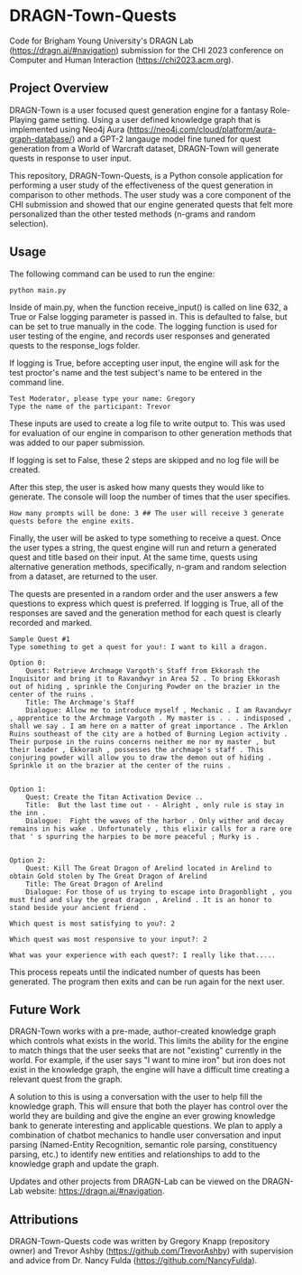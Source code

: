 # DRAGN-Town-Quests

Code for Brigham Young University's DRAGN Lab (https://dragn.ai/#navigation) submission for the CHI 2023 conference on Computer and Human Interaction (https://chi2023.acm.org). 


## Project Overview 

DRAGN-Town is a user focused quest generation engine for a fantasy Role-Playing game setting. Using a user defined knowledge graph that is implemented using Neo4j Aura (https://neo4j.com/cloud/platform/aura-graph-database/) and a GPT-2 langauge model fine tuned for quest generation from a 
World of Warcraft dataset, DRAGN-Town will generate quests in response to user input.

This repository, DRAGN-Town-Quests, is a Python console application for performing a user study of the effectiveness of the quest generation in comparison to other methods. The user study was a core component of the CHI submission and showed that our engine generated quests that felt more personalized than the other tested methods (n-grams and random selection).

## Usage 

The following command can be used to run the engine:

```
python main.py
```

Inside of main.py, when the function receive_input() is called on line 632, a True or False logging parameter is passed in. This is defaulted to false, but can be set to true manually in the code. The logging function is used for user testing of the engine, and records user responses and generated quests to the response_logs folder. 

If logging is True, before accepting user input, the engine will ask for the test proctor's name and the test subject's name to be entered in the command line.

```
Test Moderator, please type your name: Gregory
Type the name of the participant: Trevor
```

These inputs are used to create a log file to write output to. This was used for evaluation of our engine in comparison to other generation methods that was added to our paper submission.

If logging is set to False, these 2 steps are skipped and no log file will be created.

After this step, the user is asked how many quests they would like to generate. The console will loop the number of times that the user specifies.

```
How many prompts will be done: 3 ## The user will receive 3 generate quests before the engine exits.
```

Finally, the user will be asked to type something to receive a quest. Once the user types a string, the quest engine will run and return a generated quest and title based on their input. At the same time, quests using alternative generation methods, specifically, n-gram and random selection from a dataset, are returned to the user.

The quests are presented in a random order and the user answers a few questions to express which quest is preferred. If logging is True, all of the responses are saved and the generation method for each quest is clearly recorded and marked.

```
Sample Quest #1
Type something to get a quest for you!: I want to kill a dragon.

Option 0: 
	Quest: Retrieve Archmage Vargoth's Staff from Ekkorash the Inquisitor and bring it to Ravandwyr in Area 52 . To bring Ekkorash out of hiding , sprinkle the Conjuring Powder on the brazier in the center of the ruins . 
	Title: The Archmage's Staff
	Dialogue: Allow me to introduce myself , Mechanic . I am Ravandwyr , apprentice to the Archmage Vargoth . My master is . . . indisposed , shall we say . I am here on a matter of great importance . The Arklon Ruins southeast of the city are a hotbed of Burning Legion activity . Their purpose in the ruins concerns neither me nor my master , but their leader , Ekkorash , possesses the archmage's staff . This conjuring powder will allow you to draw the demon out of hiding . Sprinkle it on the brazier at the center of the ruins . 


Option 1: 
	Quest: Create the Titan Activation Device ..
	Title:  But the last time out - - Alright , only rule is stay in the inn .
	Dialogue:  Fight the waves of the harbor . Only wither and decay remains in his wake . Unfortunately , this elixir calls for a rare ore that ' s spurring the harpies to be more peaceful ; Murky is .


Option 2: 
	Quest: Kill The Great Dragon of Arelind located in Arelind to obtain Gold stolen by The Great Dragon of Arelind
	Title: The Great Dragon of Arelind
	Dialogue: For those of us trying to escape into Dragonblight , you must find and slay the great dragon , Arelind . It is an honor to stand beside your ancient friend . 

Which quest is most satisfying to you?: 2

Which quest was most responsive to your input?: 2

What was your experience with each quest?: I really like that.....
```

This process repeats until the indicated number of quests has been generated. The program then exits and can be run again for the next user.

## Future Work

DRAGN-Town works with a pre-made, author-created knowledge graph which controls what exists in the world. This limits the ability for the engine to match things that the user seeks that are not "existing" currently in the world. For example, if the user says "I want to mine iron" but iron does not exist in the knowledge graph, the engine will have a difficult time creating a relevant quest from the graph.

A solution to this is using a conversation with the user to help fill the knowledge graph. This will ensure that both the player has control over the world they are building and give the engine an ever growing knowledge bank to generate interesting and applicable questions. We plan to apply a combination of chatbot mechanics to handle user conversation and input parsing (Named-Entity Recognition, semantic role parsing, constituency parsing, etc.) to identify new entities and relationships to add to the knowledge graph and update the graph.

Updates and other projects from DRAGN-Lab can be viewed on the DRAGN-Lab website: https://dragn.ai/#navigation.

## Attributions

DRAGN-Town-Quests code was written by Gregory Knapp (repository owner) and Trevor Ashby (https://github.com/TrevorAshby) with supervision and advice from Dr. Nancy Fulda (https://github.com/NancyFulda).

